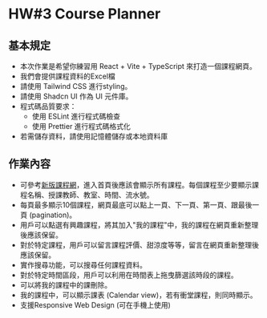 # HW#3 Course Planner

## 基本規定

- 本次作業是希望你練習用 React + Vite + TypeScript 來打造一個課程網頁。
- 我們會提供課程資料的Excel檔
- 請使用 Tailwind CSS 進行styling。
- 請使用 Shadcn UI 作為 UI 元件庫。
- 程式碼品質要求：
  - 使用 ESLint 進行程式碼檢查
  - 使用 Prettier 進行程式碼格式化
- 若需儲存資料，請使用記憶體儲存或本地資料庫

## 作業內容

- 可參考[新版課程網](https://course.ntu.edu.tw/)，進入首頁後應該會顯示所有課程。每個課程至少要顯示課程名稱、授課教師、教室、時間、流水號。
- 每頁最多顯示10個課程，網頁最底可以點上一頁、下一頁、第一頁、跟最後一頁 (pagination)。
- 用戶可以點選有興趣課程，將其加入"我的課程"中，我的課程在網頁重新整理後應該保留。
- 對於特定課程，用戶可以留言課程評價、甜涼度等等，留言在網頁重新整理後應該保留。
- 實作搜尋功能，可以搜尋任何課程資料。
- 對於特定時間區段，用戶可以利用在時間表上拖曳篩選該時段的課程。
- 可以將我的課程中的課刪除。
- 我的課程中，可以顯示課表 (Calendar view)，若有衝堂課程，則同時顯示。
- 支援Responsive Web Design (可在手機上使用)
